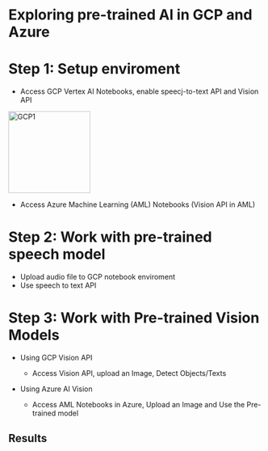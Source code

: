 # Exploring pre-trained AI in GCP and Azure

# Step 1: Setup enviroment
- Access GCP Vertex AI Notebooks, enable speecj-to-text API and Vision API
<img width="162" alt="GCP1" src="https://github.com/user-attachments/assets/1bccf35e-3973-44ec-bfbe-8c9d189d1a51">

- Access Azure Machine Learning (AML) Notebooks (Vision API in AML)


# Step 2: Work with pre-trained speech model
-  Upload audio file to GCP notebook enviroment
-  Use speech to text API

# Step 3: Work with Pre-trained Vision Models
- Using GCP Vision API
  - Access Vision API, upload an Image, Detect Objects/Texts
    
- Using Azure AI Vision
  - Access AML Notebooks in Azure, Upload an Image and Use the Pre-trained model


  
## Results
